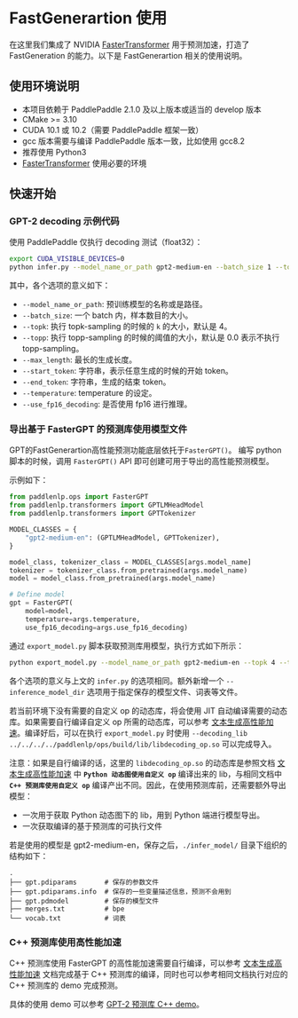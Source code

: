 # FastGenerartion 使用

在这里我们集成了 NVIDIA [FasterTransformer](https://github.com/NVIDIA/FasterTransformer/tree/v3.1) 用于预测加速，打造了 FastGeneration 的能力。以下是 FastGenerartion 相关的使用说明。

## 使用环境说明

* 本项目依赖于 PaddlePaddle 2.1.0 及以上版本或适当的 develop 版本
* CMake >= 3.10
* CUDA 10.1 或 10.2（需要 PaddlePaddle 框架一致）
* gcc 版本需要与编译 PaddlePaddle 版本一致，比如使用 gcc8.2
* 推荐使用 Python3
* [FasterTransformer](https://github.com/NVIDIA/FasterTransformer/tree/v3.1#setup) 使用必要的环境

## 快速开始

### GPT-2 decoding 示例代码

使用 PaddlePaddle 仅执行 decoding 测试（float32）：

``` sh
export CUDA_VISIBLE_DEVICES=0
python infer.py --model_name_or_path gpt2-medium-en --batch_size 1 --topk 4 --topp 0.0 --max_length 32 --start_token "<|endoftext|>" --end_token "<|endoftext|>" --temperature 1.0
```

其中，各个选项的意义如下：
* `--model_name_or_path`: 预训练模型的名称或是路径。
* `--batch_size`: 一个 batch 内，样本数目的大小。
* `--topk`: 执行 topk-sampling 的时候的 `k` 的大小，默认是 4。
* `--topp`: 执行 topp-sampling 的时候的阈值的大小，默认是 0.0 表示不执行 topp-sampling。
* `--max_length`: 最长的生成长度。
* `--start_token`: 字符串，表示任意生成的时候的开始 token。
* `--end_token`: 字符串，生成的结束 token。
* `--temperature`: temperature 的设定。
* `--use_fp16_decoding`: 是否使用 fp16 进行推理。

### 导出基于 FasterGPT 的预测库使用模型文件

GPT的FastGenerartion高性能预测功能底层依托于`FasterGPT()`。
编写 python 脚本的时候，调用 `FasterGPT()` API 即可创建可用于导出的高性能预测模型。

示例如下：

``` python
from paddlenlp.ops import FasterGPT
from paddlenlp.transformers import GPTLMHeadModel
from paddlenlp.transformers import GPTTokenizer

MODEL_CLASSES = {
    "gpt2-medium-en": (GPTLMHeadModel, GPTTokenizer),
}

model_class, tokenizer_class = MODEL_CLASSES[args.model_name]
tokenizer = tokenizer_class.from_pretrained(args.model_name)
model = model_class.from_pretrained(args.model_name)

# Define model
gpt = FasterGPT(
    model=model,
    temperature=args.temperature,
    use_fp16_decoding=args.use_fp16_decoding)
```

通过 `export_model.py` 脚本获取预测库用模型，执行方式如下所示：

``` sh
python export_model.py --model_name_or_path gpt2-medium-en --topk 4 --topp 0.0 --max_out_len 32 --temperature 1.0 --inference_model_dir ./infer_model/
```

各个选项的意义与上文的 `infer.py` 的选项相同。额外新增一个 `--inference_model_dir` 选项用于指定保存的模型文件、词表等文件。

若当前环境下没有需要的自定义 op 的动态库，将会使用 JIT 自动编译需要的动态库。如果需要自行编译自定义 op 所需的动态库，可以参考 [文本生成高性能加速](https://github.com/PaddlePaddle/PaddleNLP/blob/develop/paddlenlp/ops/README.md)。编译好后，可以在执行 `export_model.py` 时使用 `--decoding_lib ../../../../paddlenlp/ops/build/lib/libdecoding_op.so` 可以完成导入。

注意：如果是自行编译的话，这里的 `libdecoding_op.so` 的动态库是参照文档 [文本生成高性能加速](https://github.com/PaddlePaddle/PaddleNLP/blob/develop/paddlenlp/ops/README.md) 中 **`Python 动态图使用自定义 op`** 编译出来的 lib，与相同文档中 **`C++ 预测库使用自定义 op`** 编译产出不同。因此，在使用预测库前，还需要额外导出模型：
  * 一次用于获取 Python 动态图下的 lib，用到 Python 端进行模型导出。
  * 一次获取编译的基于预测库的可执行文件

若是使用的模型是 gpt2-medium-en，保存之后，`./infer_model/` 目录下组织的结构如下：

``` text
.
├── gpt.pdiparams       # 保存的参数文件
├── gpt.pdiparams.info  # 保存的一些变量描述信息，预测不会用到
├── gpt.pdmodel         # 保存的模型文件
├── merges.txt          # bpe
└── vocab.txt           # 词表
```

### C++ 预测库使用高性能加速

C++ 预测库使用 FasterGPT 的高性能加速需要自行编译，可以参考 [文本生成高性能加速](https://github.com/PaddlePaddle/PaddleNLP/blob/develop/paddlenlp/ops/README.md) 文档完成基于 C++ 预测库的编译，同时也可以参考相同文档执行对应的 C++ 预测库的 demo 完成预测。

具体的使用 demo 可以参考 [GPT-2 预测库 C++ demo](https://github.com/PaddlePaddle/PaddleNLP/blob/develop/paddlenlp/ops/fast_transformer/src/demo/gpt.cc)。

